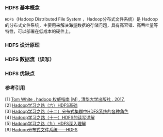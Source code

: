 ### HDFS 基本概念
`HDFS`（Hadoop Distributed File System ，Hadoop分布式文件系统）是 Hadoop 的分布式文件系统，主要用来解决海量数据的存储问题，具有高容错、高吞吐量等特性，可以部署在低成本的硬件上。

### HDFS 设计原理
### HDFS 数据流（读写）
### HDFS 优缺点

### 参考引用
[1] [Tom White . hadoop 权威指南 [M] . 清华大学出版社 . 2017.](https://book.douban.com/subject/23066032/) <br>
[2] [Hadoop学习之路（六）HDFS基础](https://www.cnblogs.com/qingyunzong/p/8524594.html#_label1) <br>
[3] [Hadoop学习之路（十二）分布式集群中HDFS系统的各种角色](https://www.cnblogs.com/qingyunzong/p/8554869.html) <br>
[4] [Hadoop学习之路（十一）HDFS的读写详解](https://www.cnblogs.com/qingyunzong/p/8548806.html) <br>
[5] [Hadoop学习之路（九）HDFS深入理解](https://www.cnblogs.com/qingyunzong/p/8535995.html) <br>
[6] [Hadoop分布式文件系统——HDFS](https://github.com/heibaiying/BigData-Notes/blob/master/notes/Hadoop-HDFS.md#%E4%B8%80%E4%BB%8B%E7%BB%8D) <br>
